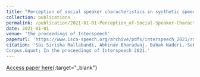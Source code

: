 ```yaml
---
title: "Perception of social speaker characteristics in synthetic speech"
collection: publications
permalink: /publication/2021-01-01-Perception_of-Social-Speaker-Characteristics-in-Synthetic-Speech
date: 2021-01-01
venue: 'the proceedings of Interspeech'
paperurl: 'https://www.isca-speech.org/archive/pdfs/interspeech_2021/rallabandi21_interspeech.pdf'
citation: 'Sai Sirisha Rallabandi, Abhinav Bharadwaj, Babak Naderi, Sebastian Möller &quot;Perception of Social Speaker Characteristics in Synthetic Speech 
Corpus.&quot; In the proceedings of Interspeech 2021.'
---
```

[Access paper here](https://www.isca-speech.org/archive/pdfs/interspeech_2021/rallabandi21_interspeech.pdf){:target="_blank"}
